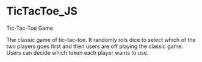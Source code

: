 # TicTacToe_JS

Tic-Tac-Toe Game

The classic game of tic-tac-toe. It randomly rols dice to select which of the two players goes first and then users are off playing the classic game. 
Users can decide which token each player wants to use.
